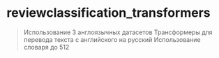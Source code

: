 # reviewclassification_transformers
> Использование 3 англоязычных датасетов
> Трансформеры для перевода текста с английского на русский
> Использование словаря до 512
